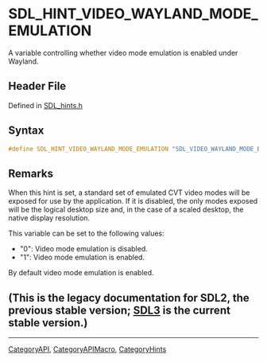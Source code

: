 # SDL_HINT_VIDEO_WAYLAND_MODE_EMULATION

A variable controlling whether video mode emulation is enabled under Wayland.

## Header File

Defined in [SDL_hints.h](https://github.com/libsdl-org/SDL/blob/SDL2/include/SDL_hints.h)

## Syntax

```c
#define SDL_HINT_VIDEO_WAYLAND_MODE_EMULATION "SDL_VIDEO_WAYLAND_MODE_EMULATION"
```

## Remarks

When this hint is set, a standard set of emulated CVT video modes will be
exposed for use by the application. If it is disabled, the only modes
exposed will be the logical desktop size and, in the case of a scaled
desktop, the native display resolution.

This variable can be set to the following values:

- "0": Video mode emulation is disabled.
- "1": Video mode emulation is enabled.

By default video mode emulation is enabled.

## (This is the legacy documentation for SDL2, the previous stable version; [SDL3](https://wiki.libsdl.org/SDL3/) is the current stable version.)



----
[CategoryAPI](CategoryAPI), [CategoryAPIMacro](CategoryAPIMacro), [CategoryHints](CategoryHints)

